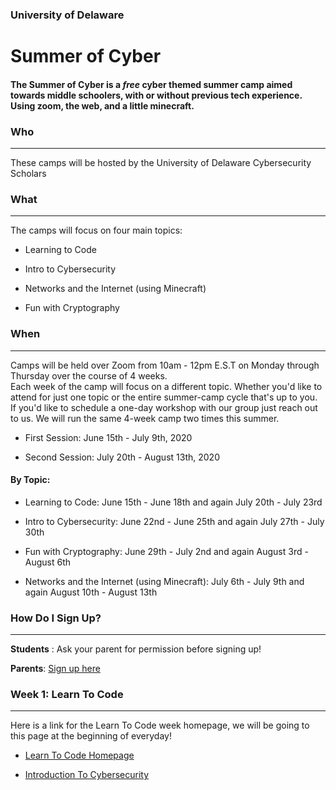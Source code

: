 ### University of Delaware 

# Summer of Cyber

#### The Summer of Cyber is a *free* cyber themed summer camp aimed towards middle schoolers, with or without previous tech experience. Using zoom, the web, and a little minecraft.

### Who 
-------
These camps will be hosted by the University of Delaware Cybersecurity Scholars

### What
---------
The camps will focus on four main topics:

- Learning to Code

- Intro to Cybersecurity

- Networks and the Internet (using Minecraft)

- Fun with Cryptography

### When
----------
Camps will be held over Zoom from 10am - 12pm E.S.T on Monday through Thursday over the course of 4 weeks.  
Each week of the camp will focus on a different topic.  Whether you'd like to attend for just one topic or the entire summer-camp cycle that's up to you.  If you'd like to schedule a one-day workshop with our group just reach out to us.  We will run the same 4-week camp two times this summer.

- First Session: June 15th - July 9th, 2020

- Second Session: July 20th - August 13th, 2020

#### By Topic: 

- Learning to Code: June 15th - June 18th and again July 20th - July 23rd

- Intro to Cybersecurity: June 22nd - June 25th and again July 27th - July 30th

- Fun with Cryptography: June 29th - July 2nd and again August 3rd - August 6th

- Networks and the Internet (using Minecraft): July 6th - July 9th and again August 10th - August 13th

### How Do I Sign Up?
---------
**Students** : Ask your parent for permission before signing up!

**Parents**: [Sign up here](https://docs.google.com/forms/d/e/1FAIpQLSc2u4xMOktBeiefPk1tug7gkMo06_aXrkWOhsBvyW0yKwhKaw/viewform)


### Week 1: Learn To Code
---------
Here is a link for the Learn To Code week homepage, we will be going to this page at the beginning of everyday!

- <a href="https://udel.codes/LTC/" target="_blank">Learn To Code Homepage</a>

- <a href="https://udel.codes/cyber" target="_blank">Introduction To Cybersecurity</a>


